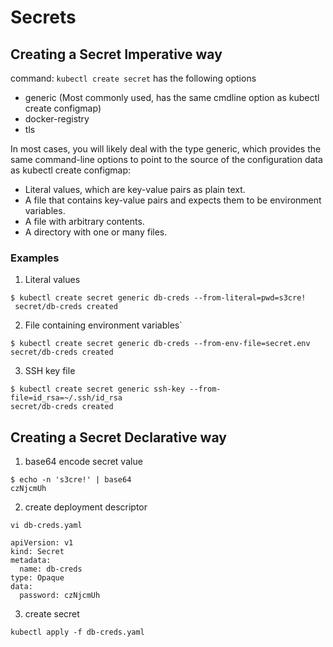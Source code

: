 # Secrets
## Creating a Secret Imperative way
command: `kubectl create secret`
has the following options
- generic (Most commonly used, has the same cmdline option as kubectl create configmap)
- docker-registry 
- tls
  
In most cases, you will likely deal with the type generic, which provides the same command-line options to point to the source of the configuration data as kubectl create configmap:
- Literal values, which are key-value pairs as plain text.
- A file that contains key-value pairs and expects them to be environment variables.
- A file with arbitrary contents.
- A directory with one or many files.

### Examples
1. Literal values

````
$ kubectl create secret generic db-creds --from-literal=pwd=s3cre!
 secret/db-creds created
````

2. File containing environment variables`
````
$ kubectl create secret generic db-creds --from-env-file=secret.env
secret/db-creds created
````
3. SSH key file
````
$ kubectl create secret generic ssh-key --from-file=id_rsa=~/.ssh/id_rsa
secret/db-creds created
````

## Creating a Secret Declarative way

1. base64 encode secret value
````
$ echo -n 's3cre!' | base64
czNjcmUh
````

2. create deployment descriptor
````
vi db-creds.yaml
````

````
apiVersion: v1
kind: Secret
metadata:
  name: db-creds
type: Opaque
data:
  password: czNjcmUh
````

3. create secret
````
kubectl apply -f db-creds.yaml
````